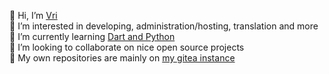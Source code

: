 👋 Hi, I’m [Vri](https://vrifox.cc)\
👀 I’m interested in developing, administration/hosting, translation and more\
🌱 I’m currently learning [Dart and Python](https://exercism.org/profiles/vri)\
💞️ I’m looking to collaborate on nice open source projects\
📌 My own repositories are mainly on [my gitea instance](https://code.cozy.town)
